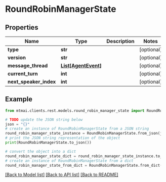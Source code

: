 # RoundRobinManagerState


## Properties

Name | Type | Description | Notes
------------ | ------------- | ------------- | -------------
**type** | **str** |  | [optional] 
**version** | **str** |  | [optional] 
**message_thread** | [**List[AgentEvent]**](AgentEvent.md) |  | [optional] 
**current_turn** | **int** |  | [optional] 
**next_speaker_index** | **int** |  | [optional] 

## Example

```python
from mtmai.clients.rest.models.round_robin_manager_state import RoundRobinManagerState

# TODO update the JSON string below
json = "{}"
# create an instance of RoundRobinManagerState from a JSON string
round_robin_manager_state_instance = RoundRobinManagerState.from_json(json)
# print the JSON string representation of the object
print(RoundRobinManagerState.to_json())

# convert the object into a dict
round_robin_manager_state_dict = round_robin_manager_state_instance.to_dict()
# create an instance of RoundRobinManagerState from a dict
round_robin_manager_state_from_dict = RoundRobinManagerState.from_dict(round_robin_manager_state_dict)
```
[[Back to Model list]](../README.md#documentation-for-models) [[Back to API list]](../README.md#documentation-for-api-endpoints) [[Back to README]](../README.md)


